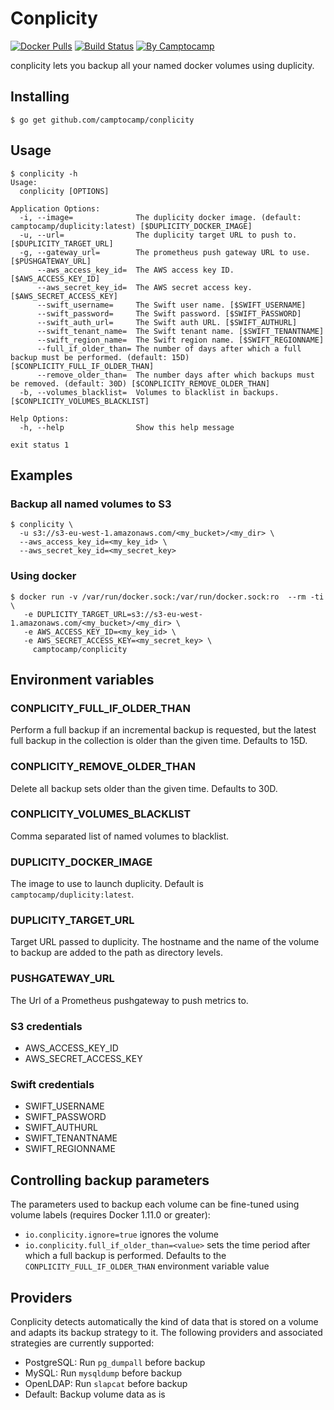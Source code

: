 Conplicity
==========

[![Docker Pulls](https://img.shields.io/docker/pulls/camptocamp/conplicity.svg)](https://hub.docker.com/r/camptocamp/conplicity/)
[![Build Status](https://img.shields.io/travis/camptocamp/conplicity/master.svg)](https://travis-ci.org/camptocamp/conplicity)
[![By Camptocamp](https://img.shields.io/badge/by-camptocamp-fb7047.svg)](http://www.camptocamp.com)


conplicity lets you backup all your named docker volumes using duplicity.


## Installing

```shell
$ go get github.com/camptocamp/conplicity
```

## Usage

```shell
$ conplicity -h
Usage:
  conplicity [OPTIONS]

Application Options:
  -i, --image=              The duplicity docker image. (default: camptocamp/duplicity:latest) [$DUPLICITY_DOCKER_IMAGE]
  -u, --url=                The duplicity target URL to push to. [$DUPLICITY_TARGET_URL]
  -g, --gateway_url=        The prometheus push gateway URL to use. [$PUSHGATEWAY_URL]
      --aws_access_key_id=  The AWS access key ID. [$AWS_ACCESS_KEY_ID]
      --aws_secret_key_id=  The AWS secret access key. [$AWS_SECRET_ACCESS_KEY]
      --swift_username=     The Swift user name. [$SWIFT_USERNAME]
      --swift_password=     The Swift password. [$SWIFT_PASSWORD]
      --swift_auth_url=     The Swift auth URL. [$SWIFT_AUTHURL]
      --swift_tenant_name=  The Swift tenant name. [$SWIFT_TENANTNAME]
      --swift_region_name=  The Swift region name. [$SWIFT_REGIONNAME]
      --full_if_older_than= The number of days after which a full backup must be performed. (default: 15D) [$CONPLICITY_FULL_IF_OLDER_THAN]
      --remove_older_than=  The number days after which backups must be removed. (default: 30D) [$CONPLICITY_REMOVE_OLDER_THAN]
  -b, --volumes_blacklist=  Volumes to blacklist in backups. [$CONPLICITY_VOLUMES_BLACKLIST]

Help Options:
  -h, --help                Show this help message

exit status 1
```

## Examples

### Backup all named volumes to S3

```shell
$ conplicity \
  -u s3://s3-eu-west-1.amazonaws.com/<my_bucket>/<my_dir> \
  --aws_access_key_id=<my_key_id> \
  --aws_secret_key_id=<my_secret_key>
```


### Using docker

```shell
$ docker run -v /var/run/docker.sock:/var/run/docker.sock:ro  --rm -ti \
   -e DUPLICITY_TARGET_URL=s3://s3-eu-west-1.amazonaws.com/<my_bucket>/<my_dir> \
   -e AWS_ACCESS_KEY_ID=<my_key_id> \
   -e AWS_SECRET_ACCESS_KEY=<my_secret_key> \
     camptocamp/conplicity
```

## Environment variables

### CONPLICITY_FULL_IF_OLDER_THAN

Perform a full backup if an incremental backup is requested, but the latest full backup in the collection is older than the given time. Defaults to 15D.

### CONPLICITY_REMOVE_OLDER_THAN

Delete all backup sets older than the given time. Defaults to 30D.

### CONPLICITY_VOLUMES_BLACKLIST

Comma separated list of named volumes to blacklist.

### DUPLICITY_DOCKER_IMAGE

The image to use to launch duplicity. Default is `camptocamp/duplicity:latest`.

### DUPLICITY_TARGET_URL

Target URL passed to duplicity.
The hostname and the name of the volume to backup
are added to the path as directory levels.

### PUSHGATEWAY_URL

The Url of a Prometheus pushgateway to push metrics to.

### S3 credentials

- AWS_ACCESS_KEY_ID
- AWS_SECRET_ACCESS_KEY

### Swift credentials

- SWIFT_USERNAME
- SWIFT_PASSWORD
- SWIFT_AUTHURL
- SWIFT_TENANTNAME
- SWIFT_REGIONNAME

## Controlling backup parameters

The parameters used to backup each volume can be fine-tuned using volume labels (requires Docker 1.11.0 or greater):

- `io.conplicity.ignore=true` ignores the volume
- `io.conplicity.full_if_older_than=<value>` sets the time period after which a full backup is performed. Defaults to the `CONPLICITY_FULL_IF_OLDER_THAN` environment variable value


## Providers


Conplicity detects automatically the kind of data that is stored on a volume and adapts its backup strategy to it. The following providers and associated strategies are currently supported:

* PostgreSQL: Run `pg_dumpall` before backup
* MySQL: Run `mysqldump` before backup
* OpenLDAP: Run `slapcat` before backup
* Default: Backup volume data as is

